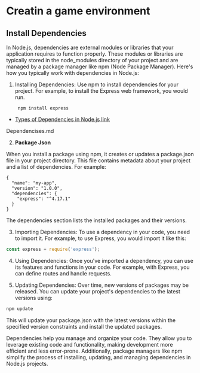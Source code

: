 # Creatin a game environment
## Install Dependencies
In Node.js, dependencies are external modules or libraries that your application requires to function properly. These modules or libraries are typically stored in the node_modules directory of your project and are managed by a package manager like npm (Node Package Manager).
Here's how you typically work with dependencies in Node.js:


1. Installing Dependencies:
Use npm to install dependencies for your project. For example, to install the Express web framework, you would run.

        npm install express

    
+ [Types of Dependencies in Node.js link](https://www.geeksforgeeks.org/what-are-the-different-types-of-dependencies-in-node-js/)

Dependencises.md

2. <b>Package Json</b>

When you install a package using npm, it creates or updates a package.json file in your project directory. This file contains metadata about your project and a list of dependencies. For example:


```javascrips
{
  "name": "my-app",
  "version": "1.0.0",
  "dependencies": {
    "express": "^4.17.1"
  }
}
```
The dependencies section lists the installed packages and their versions.

3. Importing Dependencies:
To use a dependency in your code, you need to import it. For example, to use Express, you would import it like this:
```javascript
const express = require('express');

```
4. Using Dependencies:
Once you've imported a dependency, you can use its features and functions in your code. For example, with Express, you can define routes and handle requests.

5. Updating Dependencies:
Over time, new versions of packages may be released. You can update your project's dependencies to the latest versions using:
```javascript
npm update
```

This will update your package.json with the latest versions within the specified version constraints and install the updated packages.

Dependencies help you manage and organize your code. They allow you to leverage existing code and functionality, making development more efficient and less error-prone. Additionally, package managers like npm simplify the process of installing, updating, and managing dependencies in Node.js projects.


